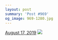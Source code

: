 ```yaml
---
layout: post
summary: 'Post #969'
og_image: 969-1280.jpg
---
```


<p>
  <time>
    <a href="/969">August 17, 2019</a>
  </time>
  <a href="/969">
    <img src="{{ site.assets_url }}/969-640.jpg" srcset="{{ site.assets_url }}/969-320.jpg 320w, {{ site.assets_url }}/969-640.jpg 640w, {{ site.assets_url }}/969-960.jpg 960w, {{ site.assets_url }}/969-1280.jpg 1280w" sizes="(min-width: 700px) 50vw, calc(100vw - 2rem)" />
  </a>
</p>
